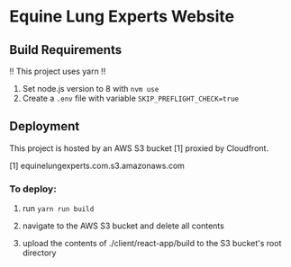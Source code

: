# Equine Lung Experts Website

## Build Requirements

!! This project uses yarn !!

1. Set node.js version to 8 with `nvm use`
2. Create a `.env` file with variable `SKIP_PREFLIGHT_CHECK=true`

## Deployment

This project is hosted by an AWS S3 bucket [1] proxied by Cloudfront.

[1] equinelungexperts.com.s3.amazonaws.com

### To deploy:

1) run `yarn run build`

2) navigate to the AWS S3 bucket and delete all contents

3) upload the contents of ./client/react-app/build to the S3 bucket's root directory
